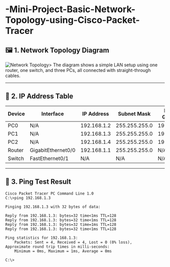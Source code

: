 # -Mini-Project-Basic-Network-Topology-using-Cisco-Packet-Tracer
## 🖼️ 1. Network Topology Diagram

![Network Topology](network-topology.png)> The diagram shows a simple LAN setup using one router, one switch, and three PCs, all connected with straight-through cables.

---

## 🧮 2. IP Address Table

| Device  | Interface           | IP Address     | Subnet Mask     | Default Gateway |
|---------|---------------------|----------------|------------------|------------------|
| PC0     | N/A                 | 192.168.1.2    | 255.255.255.0    | 192.168.1.1      |
| PC1     | N/A                 | 192.168.1.3    | 255.255.255.0    | 192.168.1.1      |
| PC2     | N/A                 | 192.168.1.4    | 255.255.255.0    | 192.168.1.1      |
| Router  | GigabitEthernet0/0  | 192.168.1.1    | 255.255.255.0    | N/A              |
| Switch  | FastEthernet0/1     | N/A            | N/A              | N/A              |
---
## 📶 3. Ping Test Result

```plaintext
Cisco Packet Tracer PC Command Line 1.0
C:\>ping 192.168.1.3

Pinging 192.168.1.3 with 32 bytes of data:

Reply from 192.168.1.3: bytes=32 time<1ms TTL=128
Reply from 192.168.1.3: bytes=32 time<1ms TTL=128
Reply from 192.168.1.3: bytes=32 time=1ms TTL=128
Reply from 192.168.1.3: bytes=32 time<1ms TTL=128

Ping statistics for 192.168.1.3:
    Packets: Sent = 4, Received = 4, Lost = 0 (0% loss),
Approximate round trip times in milli-seconds:
    Minimum = 0ms, Maximum = 1ms, Average = 0ms

C:\>

